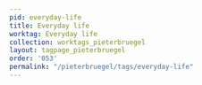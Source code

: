 ```yaml
---
pid: everyday-life
title: Everyday life
worktag: Everyday life
collection: worktags_pieterbruegel
layout: tagpage_pieterbruegel
order: '053'
permalink: "/pieterbruegel/tags/everyday-life"
---
```

